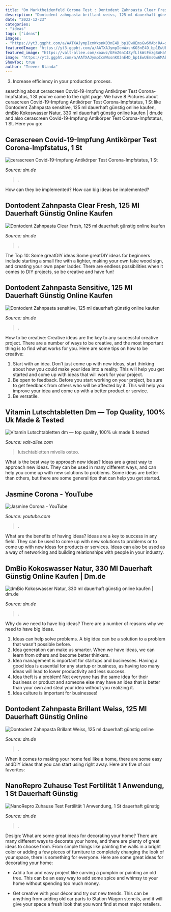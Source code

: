 ```yaml
---
title: "Dm Marktheidenfeld Corona Test : Dontodent Zahnpasta Clear Fresh, 125 Ml Dauerhaft Günstig Online Kaufen"
description: "Dontodent zahnpasta brillant weiss, 125 ml dauerhaft günstig online"
date: "2022-12-23"
categories:
- "ideas"
tags: ["ideas"]
images:
- "https://yt3.ggpht.com/a/AATXAJympIcmWxsnKO3nE4D_bp1EwUEmsGw6MAbjRA=s900-c-k-c0xffffffff-no-rj-mo"
featuredImage: "https://yt3.ggpht.com/a/AATXAJympIcmWxsnKO3nE4D_bp1EwUEmsGw6MAbjRA=s900-c-k-c0xffffffff-no-rj-mo"
featured_image: "https://valt-allee.com/xoawz/GFmZ6nI4ZyfLlkWcFmzgSAHaMM.jpg"
image: "https://yt3.ggpht.com/a/AATXAJympIcmWxsnKO3nE4D_bp1EwUEmsGw6MAbjRA=s900-c-k-c0xffffffff-no-rj-mo"
ShowToc: true
author: "Trever Blanda"
---
```



3. Increase efficiency in your production process.

	

		
searching about cerascreen Covid-19-Impfung Antikörper Test Corona-Impfstatus, 1 St you've came to the right page. We have 8 Pictures about cerascreen Covid-19-Impfung Antikörper Test Corona-Impfstatus, 1 St like Dontodent Zahnpasta sensitive, 125 ml dauerhaft günstig online kaufen, dmBio Kokoswasser Natur, 330 ml dauerhaft günstig online kaufen | dm.de and also cerascreen Covid-19-Impfung Antikörper Test Corona-Impfstatus, 1 St. Here you go:
		
    
## Cerascreen Covid-19-Impfung Antikörper Test Corona-Impfstatus, 1 St

<img loading=lazy src="https://media.dm-static.com/images/f_auto,q_auto,c_fit,w_1200,h_1200/v1622769346/products/pim/4251620706445-2693459/cerascreen-covid-19-impfung-antikoerper-test-corona-impfstatus" onerror="this.onerror=null;this.src='https://tse1.mm.bing.net/th?id=OIP.voM6hW8vYH9DQmllYN2IPwHaNW&amp;pid=15.1';" alt="cerascreen Covid-19-Impfung Antikörper Test Corona-Impfstatus, 1 St">

_Source: dm.de_

>. 

	

How can they be implemented?
How can big ideas be implemented?

    
## Dontodent Zahnpasta Clear Fresh, 125 Ml Dauerhaft Günstig Online Kaufen

<img loading=lazy src="https://media.dm-static.com/images/f_auto,q_auto,c_fit,w_500,h_440/v1588639054/products/pim/4058172336256-1996597/dontodent-zahnpasta-clear-fresh" onerror="this.onerror=null;this.src='https://tse3.mm.bing.net/th?id=OIP.XxC_qOuYR8oDYS3t_YEHaAAAAA&amp;pid=15.1';" alt="Dontodent Zahnpasta Clear Fresh, 125 ml dauerhaft günstig online kaufen">

_Source: dm.de_

>. 

	

The Top 10: Some greatDIY ideas
Some greatDIY ideas for beginners include starting a small fire with a lighter, making your own fake wood sign, and creating your own paper ladder. There are endless possibilities when it comes to DIY projects, so be creative and have fun!

    
## Dontodent Zahnpasta Sensitive, 125 Ml Dauerhaft Günstig Online Kaufen

<img loading=lazy src="https://media.dm-static.com/images/f_auto,q_auto,c_fit,w_1200,h_1200/v1605625467/products/pim/4058172336232-1960697/dontodent-zahnpasta-sensitive" onerror="this.onerror=null;this.src='https://tse3.mm.bing.net/th?id=OIP.Fc86r2XWC1IXFy0arA1YWwAAAA&amp;pid=15.1';" alt="Dontodent Zahnpasta sensitive, 125 ml dauerhaft günstig online kaufen">

_Source: dm.de_

>. 

	

How to be creative:
Creative ideas are the key to any successful creative project. There are a number of ways to be creative, and the most important thing is to find what works for you. Here are some tips on how to be creative: 
1. Start with an idea. Don’t just come up with new ideas, start thinking about how you could make your idea into a reality. This will help you get started and come up with ideas that will work for your project. 
2. Be open to feedback. Before you start working on your project, be sure to get feedback from others who will be affected by it. This will help you improve your idea and come up with a better product or service. 
3. Be versatile.

    
## Vitamin Lutschtabletten Dm — Top Quality, 100% Uk Made &amp; Tested

<img loading=lazy src="https://valt-allee.com/xoawz/GFmZ6nI4ZyfLlkWcFmzgSAHaMM.jpg" onerror="this.onerror=null;this.src='https://tse4.mm.bing.net/th?id=OIP.OrsBOfESLWr62XmyNq5XgwAAAA&amp;pid=15.1';" alt="Vitamin Lutschtabletten dm — top quality, 100% uk made &amp; tested">

_Source: valt-allee.com_

>lutschtabletten mivolis osteo. 

	

What is the best way to approach new ideas?
Ideas are a great way to approach new ideas. They can be used in many different ways, and can help you come up with new solutions to problems. Some ideas are better than others, but there are some general tips that can help you get started.

    
## Jasmine Corona - YouTube

<img loading=lazy src="https://yt3.ggpht.com/a/AATXAJympIcmWxsnKO3nE4D_bp1EwUEmsGw6MAbjRA=s900-c-k-c0xffffffff-no-rj-mo" onerror="this.onerror=null;this.src='https://tse1.mm.bing.net/th?id=OIP.BizSsKCLF7SRfgpNpp9o5gHaHa&amp;pid=15.1';" alt="Jasmine Corona - YouTube">

_Source: youtube.com_

>. 

	

What are the benefits of having ideas?
Ideas are a key to success in any field. They can be used to come up with new solutions to problems or to come up with new ideas for products or services. Ideas can also be used as a way of networking and building relationships with people in your industry.

    
## DmBio Kokoswasser Natur, 330 Ml Dauerhaft Günstig Online Kaufen | Dm.de

<img loading=lazy src="https://media.dm-static.com/images/f_auto,q_auto,c_fit,w_500,h_440/v1565892676/products/pim/4010355236739-973608/dmbio-kokoswasser-natur" onerror="this.onerror=null;this.src='https://tse4.mm.bing.net/th?id=OIP.LSHM53LzaI-qCvr_IENRxAAAAA&amp;pid=15.1';" alt="dmBio Kokoswasser Natur, 330 ml dauerhaft günstig online kaufen | dm.de">

_Source: dm.de_

>. 

	

Why do we need to have big ideas?
There are a number of reasons why we need to have big ideas. 
1. Ideas can help solve problems. A big idea can be a solution to a problem that wasn't possible before. 
2. Idea generation can make us smarter. When we have ideas, we can learn from others and become better thinkers. 
3. Idea management is important for startups and businesses. Having a good idea is essential for any startup or business, as having too many ideas will lead to lower productivity and less success. 
4. Idea theft is a problem! Not everyone has the same idea for their business or product and someone else may have an idea that is better than your own and steal your idea without you realizing it. 
5. Idea culture is important for businesses!

    
## Dontodent Zahnpasta Brillant Weiss, 125 Ml Dauerhaft Günstig Online

<img loading=lazy src="https://media.dm-static.com/images/f_auto,q_auto,c_fit,w_1200,h_1200/v1607620011/products/pim/4010355417176-1395250/dontodent-zahnpasta-brillant-weiss" onerror="this.onerror=null;this.src='https://tse2.mm.bing.net/th?id=OIP.sE1HO-V9suojNlcg2LQCxgAAAA&amp;pid=15.1';" alt="Dontodent Zahnpasta Brillant Weiss, 125 ml dauerhaft günstig online">

_Source: dm.de_

>. 

	

When it comes to making your home feel like a home, there are some easy andDIY ideas that you can start using right away. Here are five of our favorites: 

    
## NanoRepro Zuhause Test Fertilität 1 Anwendung, 1 St Dauerhaft Günstig

<img loading=lazy src="https://media.dm-static.com/images/f_auto,q_auto,c_fit,w_500,h_440/v1588899368/products/pim/4260173432015-1736035/nanorepro-zuhause-test-fertilitaet-1-anwendung" onerror="this.onerror=null;this.src='https://tse1.mm.bing.net/th?id=OIP.WATOk8qkHenHK4b85dBclgAAAA&amp;pid=15.1';" alt="NanoRepro Zuhause Test Fertilität 1 Anwendung, 1 St dauerhaft günstig">

_Source: dm.de_

>. 

	

Design: What are some great ideas for decorating your home?
There are many different ways to decorate your home, and there are plenty of great ideas to choose from. From simple things like painting the walls in a bright color or adding a few pieces of furniture to completely changing the look of your space, there is something for everyone. Here are some great ideas for decorating your home: 
- Add a fun and easy project like carving a pumpkin or painting an old tree. This can be an easy way to add some spice and whimsy to your home without spending too much money. 

- Get creative with your décor and try out new trends. This can be anything from adding old car parts to Station Wagon stencils, and it will give your space a fresh look that you wont find at most major retailers.

